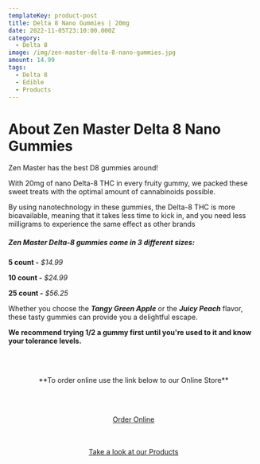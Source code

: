 ```yaml
---
templateKey: product-post
title: Delta 8 Nano Gummies | 20mg
date: 2022-11-05T23:10:00.000Z
category:
  - Delta 8
image: /img/zen-master-delta-8-nano-gummies.jpg
amount: 14.99
tags:
  - Delta 8
  - Edible
  - Products
---
```

# **About Zen Master Delta 8 Nano Gummies**

Zen Master has the best D8 gummies around! 

With 20mg of nano Delta-8 THC in every fruity gummy, we packed these sweet treats with the optimal amount of cannabinoids possible.

By using nanotechnology in these gummies, the Delta-8 THC is more bioavailable, meaning that it takes less time to kick in, and you need less milligrams to experience the same effect as other brands

##### **Zen Master Delta-8 gummies come in 3 different sizes:**

**5 count -** *$14.99*

**10 count -** *$24.99*

**25 count -** *$56.25*

Whether you choose the ***Tangy Green Apple*** or the ***Juicy Peach*** flavor, these tasty gummies can provide you a delightful escape.

**We recommend trying 1/2 a gummy first until you're used to it and know your tolerance levels.**

<br><br>

<Center>

\*\*To order online use the link below to our Online Store\*\*

<br><br>

<Center><a class="link-view-more-products" target="_blank" href="https://capitalcbd.shop/product/zen-master-delta-8-nano-gummies/">Order Online</a></

<br><br><br>

<Center><a class="link-view-more-products" target="_blank" href="https://capitalamericanshaman.com/products">Take a look at our Products</a></Center>

<br><br>